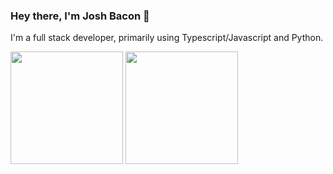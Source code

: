 ### Hey there, I'm Josh Bacon 👋

I'm a full stack developer, primarily using Typescript/Javascript and Python.


<p>
<img height="180em" src="https://github-readme-stats.vercel.app/api?username=CrispyBacon1999&show_icons=true&hide_border=true&&count_private=true&include_all_commits=true&theme=midnight-purple" />
<img height="180em" src="https://github-readme-stats.vercel.app/api/top-langs/?username=CrispyBacon1999&hide_border=true&exclude_repo=FactorioTools,Town-Of-Us,BunnyBlaster&langs_count=8&layout=compact&theme=midnight-purple" />
  </p>
